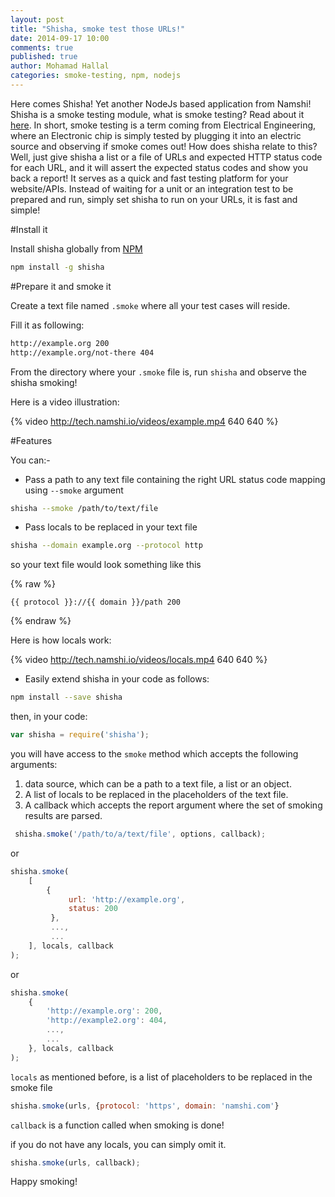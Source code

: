 ```yaml
---
layout: post
title: "Shisha, smoke test those URLs!"
date: 2014-09-17 10:00
comments: true
published: true
author: Mohamad Hallal
categories: smoke-testing, npm, nodejs
---
```


Here comes Shisha! Yet another NodeJs based application from Namshi! Shisha is a smoke testing module,
what is smoke testing? Read about it [here](http://en.wikipedia.org/wiki/Smoke_testing_\(software\)).
In short, smoke testing is a term coming from Electrical Engineering, where an Electronic chip is simply tested by
plugging it into an electric source and observing if smoke comes out! How does shisha relate to this? Well,
just give shisha a list or a file of URLs and expected HTTP status code for each URL, and it will assert the expected
status codes and show you back a report! It serves as a quick and fast testing platform for your website/APIs.
Instead of waiting for a unit or an integration test to be prepared and run, simply set shisha to run on your URLs,
it is fast and simple!

<!-- more -->

#Install it

Install shisha globally from [NPM](https://www.npmjs.org/package/shisha)

```sh
npm install -g shisha
```

#Prepare it and smoke it

Create a text file named `.smoke` where all your test cases will reside.

Fill it as following:

```sh
http://example.org 200
http://example.org/not-there 404
```

From the directory where your `.smoke` file is, run `shisha` and observe the shisha smoking!

Here is a video illustration:

{% video http://tech.namshi.io/videos/example.mp4 640 640 %}

#Features

You can:-

* Pass a path to any text file containing the right URL status code mapping using `--smoke` argument

```sh
shisha --smoke /path/to/text/file
```

* Pass locals to be replaced in your text file

```sh
shisha --domain example.org --protocol http
```

so your text file would look something like this

{% raw %}
```
{{ protocol }}://{{ domain }}/path 200
```
{% endraw %}

Here is how locals work:

{% video http://tech.namshi.io/videos/locals.mp4 640 640 %}

* Easily extend shisha in your code as follows:

```sh
npm install --save shisha
```

then, in your code:

```js
var shisha = require('shisha');
```

you will have access to the `smoke` method which accepts the following arguments:

1. data source, which can be a path to a text file, a list or an object.
2. A list of locals to be replaced in the placeholders of the text file.
3. A callback which accepts the report argument where the set of smoking results are parsed.

```js
 shisha.smoke('/path/to/a/text/file', options, callback);
```

or

```js
shisha.smoke(
    [
        {
             url: 'http://example.org',
             status: 200
         },
         ...,
         ...
    ], locals, callback
);
```

or

```js
shisha.smoke(
    {
        'http://example.org': 200,
        'http://example2.org': 404,
        ...,
        ...
    }, locals, callback
);
```

`locals` as mentioned before, is a list of placeholders to be replaced in the smoke file

```js
shisha.smoke(urls, {protocol: 'https', domain: 'namshi.com'}
```

`callback` is a function called when smoking is done!

if you do not have any locals, you can simply omit it.

```js
shisha.smoke(urls, callback);
```

Happy smoking!